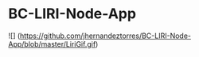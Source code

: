 # BC-LIRI-Node-App

![] (https://github.com/jhernandeztorres/BC-LIRI-Node-App/blob/master/LiriGif.gif)
